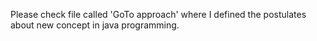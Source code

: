 Please check file called 'GoTo approach' where I defined the postulates about new concept in java programming.